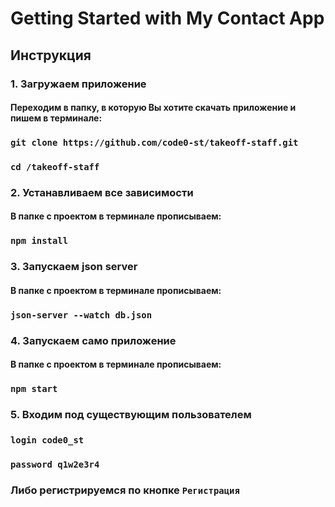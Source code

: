 # Getting Started with My Contact App

## Инструкция

### 1. Загружаем приложение
#### Переходим в папку, в которую Вы хотите скачать приложение и пишем в терминале:
### `git clone https://github.com/code0-st/takeoff-staff.git`
### `cd /takeoff-staff`

### 2. Устанавливаем все зависимости
#### В папке с проектом в терминале прописываем:
### `npm install`

### 3. Запускаем json server
#### В папке с проектом в терминале прописываем:
### `json-server --watch db.json`

### 4. Запускаем само приложение
#### В папке с проектом в терминале прописываем:
### `npm start`

### 5. Входим под существующим пользователем
### `login code0_st`
### `password q1w2e3r4`
### Либо регистрируемся по кнопке `Регистрация`
